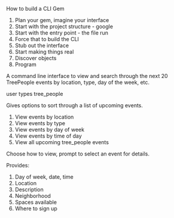 

How to build a CLI Gem
1. Plan your gem, imagine your interface
2. Start with the project structure - google
3. Start with the entry point - the file run
4. Force that to build the CLI
5. Stub out the interface
6. Start making things real
7. Discover objects
8. Program

A command line interface to view and search through the next 20 TreePeople events by location, type, day of the week, etc.

user types tree_people

Gives options to sort through a list of upcoming events.

1. View events by location
2. View events by type
3. View events by day of week
4. View events by time of day
5. View all upcoming tree_people events

Choose how to view, prompt to select an event for details.

Provides:
1. Day of week, date, time
2. Location
3. Description
5. Neighborhood
6. Spaces available
7. Where to sign up 
